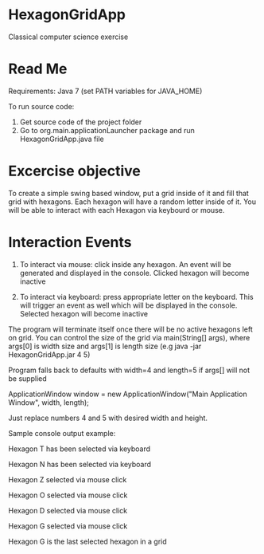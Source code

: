# HexagonGridApp
Classical computer science exercise


# Read Me
Requirements: Java 7 (set PATH variables for JAVA_HOME)

To run source code:

1. Get source code of the project folder
2. Go to org.main.applicationLauncher package and run HexagonGridApp.java file


# Excercise objective
To create a simple swing based window, put a grid inside of it and fill that grid with hexagons.
Each hexagon will have a random letter inside of it.
You will be able to interact with each Hexagon via keybourd or mouse.

# Interaction Events
1. To interact via mouse: click inside any hexagon. An event will be generated and displayed in the console. Clicked hexagon will become inactive

2. To interact via keyboard: press appropriate letter on the keyboard. This will trigger an event as well which will be displayed in the console. Selected hexagon will become inactive

The program will terminate itself once there will be no active hexagons left on grid.
You can control the size of the grid via main(String[] args), where args[0] is width size and args[1] is length size (e.g java -jar HexagonGridApp.jar 4 5)

Program falls back to defaults with width=4 and length=5 if args[] will not be supplied 

ApplicationWindow window = new ApplicationWindow("Main Application Window", width, length);

Just replace numbers 4 and 5 with desired width and height.

Sample console output example:

Hexagon T has been selected via keyboard

Hexagon N has been selected via keyboard

Hexagon Z selected via mouse click

Hexagon O selected via mouse click

Hexagon D selected via mouse click

Hexagon G selected via mouse click

Hexagon G is the last selected hexagon in a grid
